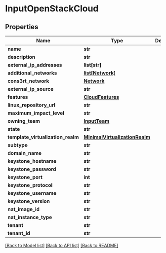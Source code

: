 # InputOpenStackCloud

## Properties
Name | Type | Description | Notes
------------ | ------------- | ------------- | -------------
**name** | **str** |  | 
**description** | **str** |  | [optional] 
**external_ip_addresses** | **list[str]** |  | [optional] 
**additional_networks** | [**list[Network]**](Network.md) |  | [optional] 
**cons3rt_network** | [**Network**](Network.md) |  | [optional] 
**external_ip_source** | **str** |  | 
**features** | [**CloudFeatures**](CloudFeatures.md) |  | [optional] 
**linux_repository_url** | **str** |  | [optional] 
**maximum_impact_level** | **str** |  | 
**owning_team** | [**InputTeam**](InputTeam.md) |  | 
**state** | **str** |  | [optional] 
**template_virtualization_realm** | [**MinimalVirtualizationRealm**](MinimalVirtualizationRealm.md) |  | [optional] 
**subtype** | **str** |  | 
**domain_name** | **str** |  | [optional] 
**keystone_hostname** | **str** |  | 
**keystone_password** | **str** |  | 
**keystone_port** | **int** |  | 
**keystone_protocol** | **str** |  | 
**keystone_username** | **str** |  | 
**keystone_version** | **str** |  | 
**nat_image_id** | **str** |  | 
**nat_instance_type** | **str** |  | 
**tenant** | **str** |  | 
**tenant_id** | **str** |  | 

[[Back to Model list]](../README.md#documentation-for-models) [[Back to API list]](../README.md#documentation-for-api-endpoints) [[Back to README]](../README.md)


